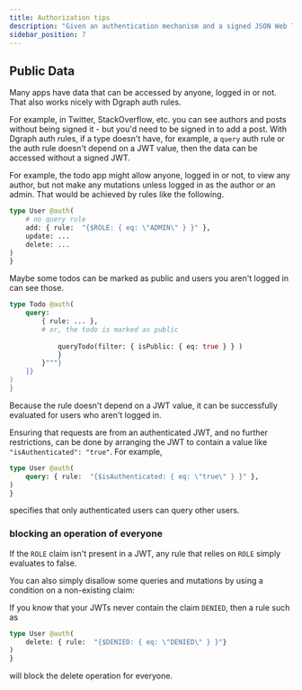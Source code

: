 ```yaml
---
title: Authorization tips
description: "Given an authentication mechanism and a signed JSON Web Token (JWT), the @auth directive tells Dgraph how to apply authorization."
sidebar_position: 7
---
```


## Public Data

Many apps have data that can be accessed by anyone, logged in or not.  That also works nicely with Dgraph auth rules.  

For example, in Twitter, StackOverflow, etc. you can see authors and posts without being signed it - but you'd need to be signed in to add a post.  With Dgraph auth rules, if a type doesn't have, for example, a `query` auth rule or the auth rule doesn't depend on a JWT value, then the data can be accessed without a signed JWT.

For example, the todo app might allow anyone, logged in or not, to view any author, but not make any mutations unless logged in as the author or an admin.  That would be achieved by rules like the following.

```graphql
type User @auth(
    # no query rule
    add: { rule:  "{$ROLE: { eq: \"ADMIN\" } }" },
    update: ...
    delete: ...
) 
}
```

Maybe some todos can be marked as public and users you aren't logged in can see those.

```graphql
type Todo @auth(
    query: 
        { rule: ... },
        # or, the todo is marked as public
        
            queryTodo(filter: { isPublic: { eq: true } } ) 
            } 
        }"""}
    ]}
) 
}

```

Because the rule doesn't depend on a JWT value, it can be successfully evaluated for users who aren't logged in.

Ensuring that requests are from an authenticated JWT, and no further restrictions, can be done by arranging the JWT to contain a value like `"isAuthenticated": "true"`.  For example,


```graphql
type User @auth(
    query: { rule:  "{$isAuthenticated: { eq: \"true\" } }" },
) 
}
```

specifies that only authenticated users can query other users.

### blocking an operation of everyone

If the `ROLE` claim isn't present in a JWT, any rule that relies on `ROLE` simply evaluates to false.

You can also simply disallow some queries and mutations by using a condition on a non-existing claim:

If you know that your JWTs never contain the claim `DENIED`, then a rule such as

```graphql
type User @auth(
    delete: { rule:  "{$DENIED: { eq: \"DENIED\" } }"}
) 
}
```
will block the delete operation for everyone.
